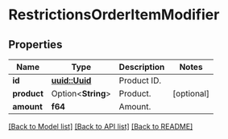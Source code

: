 # RestrictionsOrderItemModifier

## Properties

Name | Type | Description | Notes
------------ | ------------- | ------------- | -------------
**id** | [**uuid::Uuid**](uuid::Uuid.md) | Product ID. | 
**product** | Option<**String**> | Product. | [optional]
**amount** | **f64** | Amount. | 

[[Back to Model list]](../README.md#documentation-for-models) [[Back to API list]](../README.md#documentation-for-api-endpoints) [[Back to README]](../README.md)


